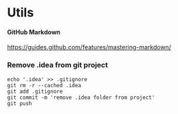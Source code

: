 # Utils #

#### GitHub Markdown ####
https://guides.github.com/features/mastering-markdown/

### Remove .idea from git project ###
```
echo '.idea' >> .gitignore
git rm -r --cached .idea
git add .gitignore
git commit -m 'remove .idea folder from project'
git push
```
